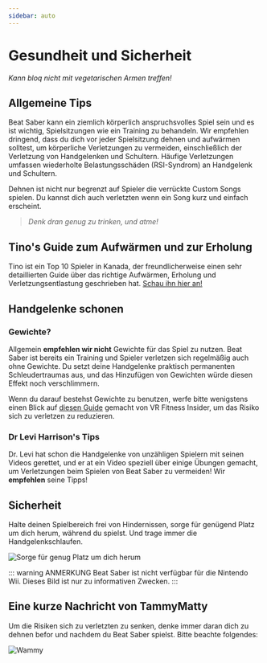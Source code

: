 ```yaml
---
sidebar: auto
---
```


# Gesundheit und Sicherheit
_Kann bloq nicht mit vegetarischen Armen treffen!_

## Allgemeine Tips
Beat Saber kann ein ziemlich körperlich anspruchsvolles Spiel sein und es ist wichtig, Spielsitzungen wie ein Training zu behandeln. Wir empfehlen dringend, dass du dich vor jeder Spielsitzung dehnen und aufwärmen solltest, um körperliche Verletzungen zu vermeiden, einschließlich der Verletzung von Handgelenken und Schultern. Häufige Verletzungen umfassen wiederholte Belastungsschäden (RSI-Syndrom) an Handgelenk und Schultern.

Dehnen ist nicht nur begrenzt auf Spieler die verrückte Custom Songs spielen. Du kannst dich auch verletzten wenn ein Song kurz und einfach erscheint.

> _Denk dran genug zu trinken, und atme!_

## Tino's Guide zum Aufwärmen und zur Erholung
Tino ist ein Top 10 Spieler in Kanada, der freundlicherweise einen sehr detaillierten Guide über das richtige Aufwärmen, Erholung und Verletzungsentlastung geschrieben hat. [Schau ihn hier an!](https://docs.google.com/document/d/122rd-eU0mkwQ6fXUwSmo1_XAh73Jyqd1u6ncrUjtkD0/)

## Handgelenke schonen

### Gewichte?
Allgemein **empfehlen wir nicht** Gewichte für das Spiel zu nutzen. Beat Saber ist bereits ein Training und Spieler verletzen sich regelmäßig auch ohne Gewichte. Du setzt deine Handgelenke praktisch permanenten Schleudertraumas aus, und das Hinzufügen von Gewichten würde diesen Effekt noch verschlimmern.

Wenn du darauf bestehst Gewichte zu benutzen, werfe bitte wenigstens einen Blick auf [diesen Guide](https://www.vrfitnessinsider.com/beat-saber-weighted-gear/) gemacht von VR Fitness Insider, um das Risiko sich zu verletzen zu reduzieren.

### Dr Levi Harrison's Tips
Dr. Levi hat schon die Handgelenke von unzähligen Spielern mit seinen Videos gerettet, und er at ein Video speziell über einige Übungen gemacht, um Verletzungen beim Spielen von Beat Saber zu vermeiden! Wir **empfehlen** seine Tipps!

<YouTube url='https://www.youtube.com/watch?v=IoL1NOKUmoU' />

## Sicherheit
Halte deinen Spielbereich frei von Hindernissen, sorge für genügend Platz um dich herum, während du spielst. Und trage immer die Handgelenkschlaufen.

![Sorge für genug Platz um dich herum](~@images/health-and-safety/allow-adequate-room-around-you.png "Sorge für genug Platz um dich herum")

::: warning ANMERKUNG Beat Saber ist nicht verfügbar für die Nintendo Wii. Dieses Bild ist nur zu informativen Zwecken. :::

## Eine kurze Nachricht von TammyMatty
Um die Risiken sich zu verletzten zu senken, denke immer daran dich zu dehnen befor und nachdem du Beat Saber spielst. Bitte beachte folgendes:

![Wammy](~@images/health-and-safety/wammy.gif "Wammy")
